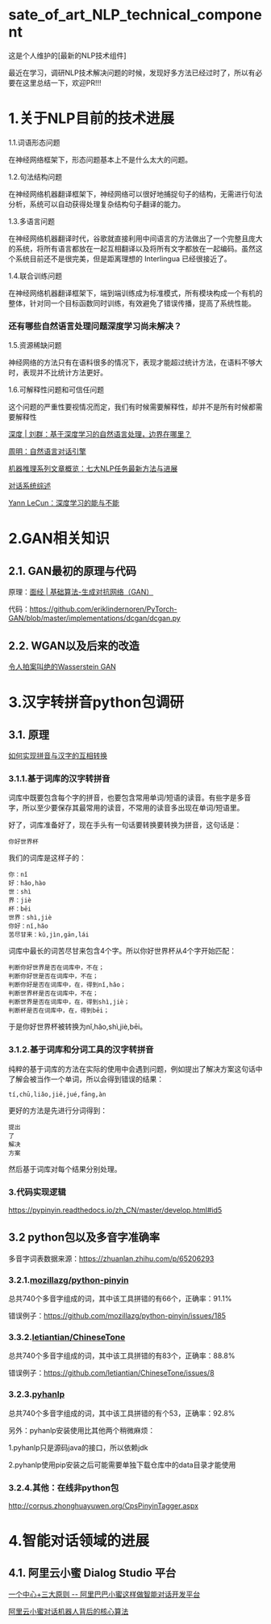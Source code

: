 # sate_of_art_NLP_technical_component
这是个人维护的[最新的NLP技术组件]

最近在学习，调研NLP技术解决问题的时候，发现好多方法已经过时了，所以有必要在这里总结一下，欢迎PR!!!

# 1.关于NLP目前的技术进展

1.1.词语形态问题

在神经网络框架下，形态问题基本上不是什么太大的问题。

1.2.句法结构问题

在神经网络机器翻译框架下，神经网络可以很好地捕捉句子的结构，无需进行句法分析，系统可以自动获得处理复杂结构句子翻译的能力。

1.3.多语言问题

在神经网络机器翻译时代，谷歌就直接利用中间语言的方法做出了一个完整且庞大的系统，将所有语言都放在一起互相翻译以及将所有文字都放在一起编码。虽然这个系统目前还不是很完美，但是距离理想的 Interlingua 已经很接近了。

1.4.联合训练问题

在神经网络机器翻译框架下，端到端训练成为标准模式，所有模块构成一个有机的整体，针对同一个目标函数同时训练，有效避免了错误传播，提高了系统性能。

### 还有哪些自然语言处理问题深度学习尚未解决？

1.5.资源稀缺问题

神经网络的方法只有在语料很多的情况下，表现才能超过统计方法，在语料不够大时，表现并不比统计方法更好。

1.6.可解释性问题和可信任问题

这个问题的严重性要视情况而定，我们有时候需要解释性，却并不是所有时候都需要解释性


[ 深度 | 刘群：基于深度学习的自然语言处理，边界在哪里？ ](https://www.leiphone.com/news/201908/3fbKEVpvrivuV1jb.html)

[周明：自然语言对话引擎](https://www.msra.cn/zh-cn/news/features/ming-zhou-conversation-engine-20170413)

[机器推理系列文章概览：七大NLP任务最新方法与进展](https://www.msra.cn/zh-cn/news/features/machine-reasoning)

[对话系统综述](https://kingsea0-0.github.io/posts/25337/)

[Yann LeCun：深度学习的能与不能](https://weibointl.api.weibo.cn/share/91853617.html?weibo_id=4415617601873029&from=singlemessage)

# 2.GAN相关知识
## 2.1. GAN最初的原理与代码
原理：[面经 | 基础算法-生成对抗网络（GAN）](https://mp.weixin.qq.com/s/l55RRXLU2Of2kLjQzrW0jQ)

代码：https://github.com/eriklindernoren/PyTorch-GAN/blob/master/implementations/dcgan/dcgan.py

## 2.2. WGAN以及后来的改造
[令人拍案叫绝的Wasserstein GAN](https://zhuanlan.zhihu.com/p/25071913)

# 3.汉字转拼音python包调研
## 3.1. 原理

[如何实现拼音与汉字的互相转换](https://www.letiantian.me/2016-02-08-pinyin-hanzi/)

### 3.1.1.基于词库的汉字转拼音
词库中既要包含每个字的拼音，也要包含常用单词/短语的读音。有些字是多音字，所以至少要保存其最常用的读音，不常用的读音多出现在单词/短语里。

好了，词库准备好了，现在手头有一句话要转换要转换为拼音，这句话是：
```
你好世界杯
```
我们的词库是这样子的：
```
你：nǐ
好：hǎo,hào
世：shì
界：jiè
杯：bēi
世界：shì,jiè
你好：nǐ,hǎo
苦尽甘来：kǔ,jìn,gān,lái
```
词库中最长的词苦尽甘来包含4个字。所以你好世界杯从4个字开始匹配：
```
判断你好世界是否在词库中，不在；
判断你好世是否在词库中，不在；
判断你好是否在词库中，在，得到nǐ,hǎo；
判断世界杯是否在词库中，不在；
判断世界是否在词库中，在，得到shì,jiè；
判断杯是否在词库中，在，得到bēi；
```
于是你好世界杯被转换为nǐ,hǎo,shì,jiè,bēi。

### 3.1.2.基于词库和分词工具的汉字转拼音
纯粹的基于词库的方法在实际的使用中会遇到问题，例如提出了解决方案这句话中了解会被当作一个单词，所以会得到错误的结果：
```
tí,chū,liǎo,jiě,jué,fāng,àn
```
更好的方法是先进行分词得到：
```
提出
了
解决
方案
```
然后基于词库对每个结果分别处理。


### 3.代码实现逻辑

https://pypinyin.readthedocs.io/zh_CN/master/develop.html#id5


## 3.2 python包以及多音字准确率
多音字词表数据来源：https://zhuanlan.zhihu.com/p/65206293

### 3.2.1.[mozillazg/python-pinyin](https://github.com/mozillazg/python-pinyin)

 总共740个多音字组成的词，其中该工具拼错的有66个，正确率：91.1%

错误例子：https://github.com/mozillazg/python-pinyin/issues/185

### 3.3.2.[letiantian/ChineseTone](https://github.com/letiantian/ChineseTone)

总共740个多音字组成的词，其中该工具拼错的有83个，正确率：88.8%

错误例子：https://github.com/letiantian/ChineseTone/issues/8

### 3.2.3.[pyhanlp](https://github.com/hankcs/pyhanlp)
总共740个多音字组成的词，其中该工具拼错的有个53，正确率：92.8%

另外：pyhanlp安装使用比其他两个稍微麻烦：

1.pyhanlp只是源码java的接口，所以依赖jdk

2.pyhanlp使用pip安装之后可能需要单独下载仓库中的data目录才能使用

### 3.2.4.其他：在线非python包
http://corpus.zhonghuayuwen.org/CpsPinyinTagger.aspx


# 4.智能对话领域的进展

## 4.1. 阿里云小蜜 Dialog Studio 平台
[一个中心+三大原则 -- 阿里巴巴小蜜这样做智能对话开发平台](https://yq.aliyun.com/articles/686899?spm=a2c4e.11163080.searchblog.33.17a52ec1rRBNDI)

[阿里云小蜜对话机器人背后的核心算法](https://www.toutiao.com/a6739010864487088644/?tt_from=dingtalk&utm_campaign=client_share&timestamp=1569062324&app=news_article&utm_source=dingtalk&utm_medium=toutiao_ios&req_id=2019092118384301001404706806E2AD4B&dtshare_count=1&group_id=6739010864487088644)


